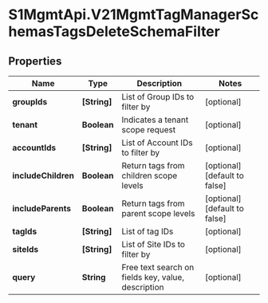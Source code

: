 # S1MgmtApi.V21MgmtTagManagerSchemasTagsDeleteSchemaFilter

## Properties
Name | Type | Description | Notes
------------ | ------------- | ------------- | -------------
**groupIds** | **[String]** | List of Group IDs to filter by | [optional] 
**tenant** | **Boolean** | Indicates a tenant scope request | [optional] 
**accountIds** | **[String]** | List of Account IDs to filter by | [optional] 
**includeChildren** | **Boolean** | Return tags from children scope levels | [optional] [default to false]
**includeParents** | **Boolean** | Return tags from parent scope levels | [optional] [default to false]
**tagIds** | **[String]** | List of tag IDs | [optional] 
**siteIds** | **[String]** | List of Site IDs to filter by | [optional] 
**query** | **String** | Free text search on fields key, value, description | [optional] 


